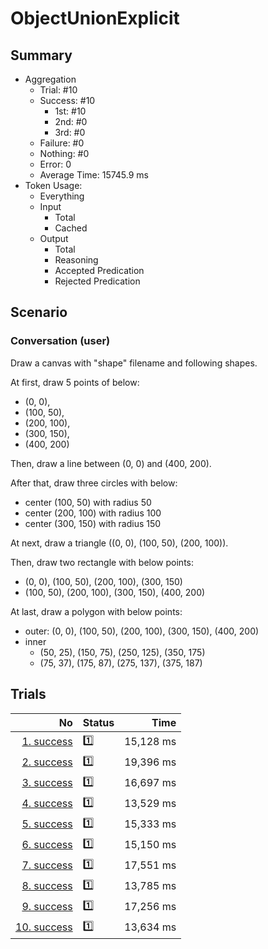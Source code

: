 # ObjectUnionExplicit
## Summary
  - Aggregation
    - Trial: #10
    - Success: #10
      - 1st: #10
      - 2nd: #0
      - 3rd: #0
    - Failure: #0
    - Nothing: #0
    - Error: 0
    - Average Time: 15745.9 ms
  - Token Usage:
    - Everything
    - Input
      - Total
      - Cached
    - Output
      - Total
      - Reasoning
      - Accepted Predication
      - Rejected Predication

## Scenario
### Conversation (user)
Draw a canvas with "shape" filename and following shapes.

At first, draw 5 points of below:

  - (0, 0),
  - (100, 50),
  - (200, 100),
  - (300, 150),
  - (400, 200)

Then, draw a line between (0, 0) and (400, 200).

After that, draw three circles with below:

  - center (100, 50) with radius 50
  - center (200, 100) with radius 100
  - center (300, 150) with radius 150

At next, draw a triangle ((0, 0), (100, 50), (200, 100)).

Then, draw two rectangle with below points:

  - (0, 0), (100, 50), (200, 100), (300, 150)
  - (100, 50), (200, 100), (300, 150), (400, 200)

At last, draw a polygon with below points:

  - outer: (0, 0), (100, 50), (200, 100), (300, 150), (400, 200)
  - inner
    - (50, 25), (150, 75), (250, 125), (350, 175)
    - (75, 37), (175, 87), (275, 137), (375, 187)

## Trials
No | Status | Time
---:|:-------|------:
[1. success](./trials/1.success.json) | 1️⃣ | 15,128 ms
[2. success](./trials/2.success.json) | 1️⃣ | 19,396 ms
[3. success](./trials/3.success.json) | 1️⃣ | 16,697 ms
[4. success](./trials/4.success.json) | 1️⃣ | 13,529 ms
[5. success](./trials/5.success.json) | 1️⃣ | 15,333 ms
[6. success](./trials/6.success.json) | 1️⃣ | 15,150 ms
[7. success](./trials/7.success.json) | 1️⃣ | 17,551 ms
[8. success](./trials/8.success.json) | 1️⃣ | 13,785 ms
[9. success](./trials/9.success.json) | 1️⃣ | 17,256 ms
[10. success](./trials/10.success.json) | 1️⃣ | 13,634 ms